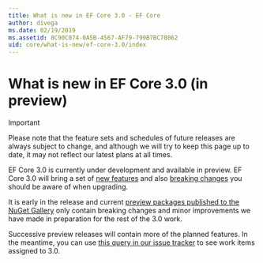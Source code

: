 ```yaml
---
title: What is new in EF Core 3.0 - EF Core
author: divega
ms.date: 02/19/2019
ms.assetid: 8C90C074-0A5B-4567-AF79-799B7BC78062
uid: core/what-is-new/ef-core-3.0/index
---
```


# What is new in EF Core 3.0 (in preview)

> [!IMPORTANT]
> Please note that the feature sets and schedules of future releases are always subject to change, and although we will try to keep this page up to date, it may not reflect our latest plans at all times.

EF Core 3.0 is currently under development and available in preview. EF Core 3.0 will bring a set of [new features](xref:core/what-is-new/ef-core-3.0/features) and also [breaking changes](xref:core/what-is-new/ef-core-3.0/breaking-changes) you should be aware of when upgrading.

It is early in the release and current [preview packages published to the NuGet Gallery](https://www.nuget.org/packages/Microsoft.EntityFrameworkCore/) only contain breaking changes and minor improvements we have made in preparation for the rest of the 3.0 work. 

Successive preview releases will contain more of the planned features. In the meantime, you can use [this query in our issue tracker](https://github.com/aspnet/EntityFrameworkCore/issues?q=is%3Aopen+is%3Aissue+milestone%3A3.0.0+sort%3Areactions-%2B1-desc) to see work items assigned to 3.0.
